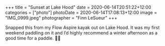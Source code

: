 +++
title = "Sunset at Lake Hood"
date = 2020-06-14T20:51:22+12:00
categories = ["photo"]
photoDate = 2020-06-14T17:08:13+12:00
image = "IMG_0999.jpeg"
photographer = "Finn LeSueur"
+++

Snapped this from my Flow Aspire kayak out on Lake Hood. It was my first weekend paddling on it and I’d highly recommend a winter afternoon as a good time for a paddle. 🚣‍♂️
